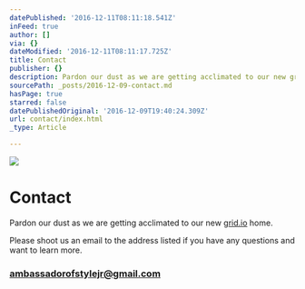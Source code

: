 ```yaml
---
datePublished: '2016-12-11T08:11:18.541Z'
inFeed: true
author: []
via: {}
dateModified: '2016-12-11T08:11:17.725Z'
title: Contact
publisher: {}
description: Pardon our dust as we are getting acclimated to our new grid.io home.
sourcePath: _posts/2016-12-09-contact.md
hasPage: true
starred: false
datePublishedOriginal: '2016-12-09T19:40:24.309Z'
url: contact/index.html
_type: Article

---
```

![](https://the-grid-user-content.s3-us-west-2.amazonaws.com/afecd84c-c170-4bb0-a283-a497907afb70.png)

# **Contact**

Pardon our dust as we are getting acclimated to our new [grid.io][0] home.

Please shoot us an email to the address listed if you have any questions and want to learn more.

### **[ambassadorofstylejr@gmail.com][1]**

[0]: https://thegrid.io/ "thegrid"
[1]: http://ambassadorofstylejr@gmail.com/ "Send an Urgent email"
